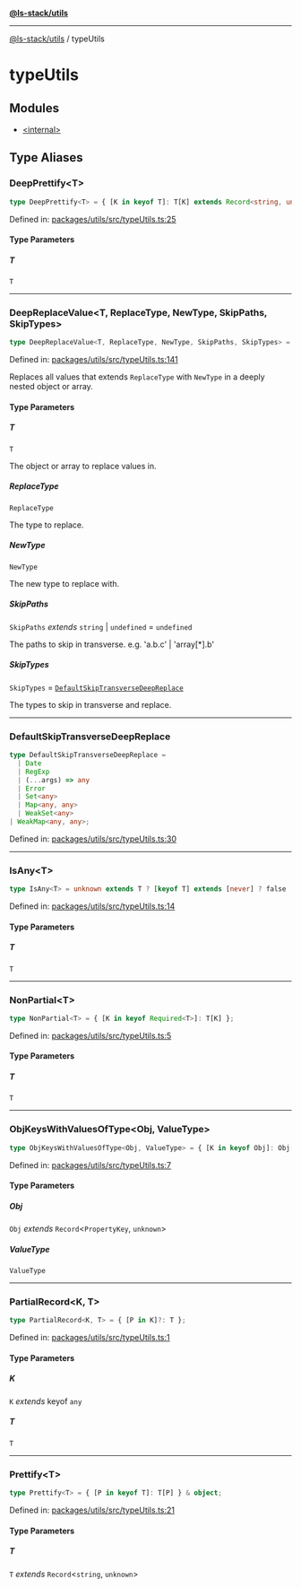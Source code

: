 [**@ls-stack/utils**](../README.md)

***

[@ls-stack/utils](../modules.md) / typeUtils

# typeUtils

## Modules

- [\<internal\>](-internal-.md)

## Type Aliases

### DeepPrettify\<T\>

```ts
type DeepPrettify<T> = { [K in keyof T]: T[K] extends Record<string, unknown> ? DeepPrettify<T[K]> : T[K] } & object;
```

Defined in: [packages/utils/src/typeUtils.ts:25](https://github.com/lucasols/utils/blob/main/packages/utils/src/typeUtils.ts#L25)

#### Type Parameters

##### T

`T`

***

### DeepReplaceValue\<T, ReplaceType, NewType, SkipPaths, SkipTypes\>

```ts
type DeepReplaceValue<T, ReplaceType, NewType, SkipPaths, SkipTypes> = DeepReplaceValueImpl<T, ReplaceType, NewType, SkipPaths, SkipTypes>;
```

Defined in: [packages/utils/src/typeUtils.ts:141](https://github.com/lucasols/utils/blob/main/packages/utils/src/typeUtils.ts#L141)

Replaces all values that extends `ReplaceType` with `NewType` in a deeply nested object or array.

#### Type Parameters

##### T

`T`

The object or array to replace values in.

##### ReplaceType

`ReplaceType`

The type to replace.

##### NewType

`NewType`

The new type to replace with.

##### SkipPaths

`SkipPaths` *extends* `string` \| `undefined` = `undefined`

The paths to skip in transverse. e.g. 'a.b.c' | 'array[*].b'

##### SkipTypes

`SkipTypes` = [`DefaultSkipTransverseDeepReplace`](#defaultskiptransversedeepreplace)

The types to skip in transverse and replace.

***

### DefaultSkipTransverseDeepReplace

```ts
type DefaultSkipTransverseDeepReplace = 
  | Date
  | RegExp
  | (...args) => any
  | Error
  | Set<any>
  | Map<any, any>
  | WeakSet<any>
| WeakMap<any, any>;
```

Defined in: [packages/utils/src/typeUtils.ts:30](https://github.com/lucasols/utils/blob/main/packages/utils/src/typeUtils.ts#L30)

***

### IsAny\<T\>

```ts
type IsAny<T> = unknown extends T ? [keyof T] extends [never] ? false : true : false;
```

Defined in: [packages/utils/src/typeUtils.ts:14](https://github.com/lucasols/utils/blob/main/packages/utils/src/typeUtils.ts#L14)

#### Type Parameters

##### T

`T`

***

### NonPartial\<T\>

```ts
type NonPartial<T> = { [K in keyof Required<T>]: T[K] };
```

Defined in: [packages/utils/src/typeUtils.ts:5](https://github.com/lucasols/utils/blob/main/packages/utils/src/typeUtils.ts#L5)

#### Type Parameters

##### T

`T`

***

### ObjKeysWithValuesOfType\<Obj, ValueType\>

```ts
type ObjKeysWithValuesOfType<Obj, ValueType> = { [K in keyof Obj]: Obj[K] extends ValueType ? K : never }[keyof Obj];
```

Defined in: [packages/utils/src/typeUtils.ts:7](https://github.com/lucasols/utils/blob/main/packages/utils/src/typeUtils.ts#L7)

#### Type Parameters

##### Obj

`Obj` *extends* `Record`\<`PropertyKey`, `unknown`\>

##### ValueType

`ValueType`

***

### PartialRecord\<K, T\>

```ts
type PartialRecord<K, T> = { [P in K]?: T };
```

Defined in: [packages/utils/src/typeUtils.ts:1](https://github.com/lucasols/utils/blob/main/packages/utils/src/typeUtils.ts#L1)

#### Type Parameters

##### K

`K` *extends* keyof `any`

##### T

`T`

***

### Prettify\<T\>

```ts
type Prettify<T> = { [P in keyof T]: T[P] } & object;
```

Defined in: [packages/utils/src/typeUtils.ts:21](https://github.com/lucasols/utils/blob/main/packages/utils/src/typeUtils.ts#L21)

#### Type Parameters

##### T

`T` *extends* `Record`\<`string`, `unknown`\>
